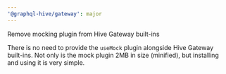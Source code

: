 ```yaml
---
'@graphql-hive/gateway': major
---
```


Remove mocking plugin from Hive Gateway built-ins

There is no need to provide the `useMock` plugin alongside Hive Gateway built-ins. Not only is the mock plugin 2MB in size (minified), but installing and using it is very simple.
